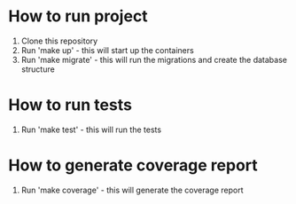 # How to run project

1. Clone this repository
2. Run 'make up' - this will start up the containers
3. Run 'make migrate' - this will run the migrations and create the database structure

# How to run tests

1. Run 'make test' - this will run the tests

# How to generate coverage report

1. Run 'make coverage' - this will generate the coverage report